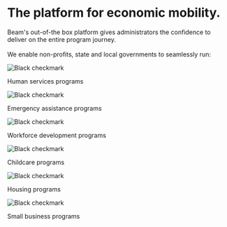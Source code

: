 The platform for economic mobility.
===================================

Beam's out-of-the box platform gives administrators the confidence to deliver on the entire program journey.  
‍  
We enable non-profits, state and local governments to seamlessly run:

![Black checkmark](https://cdn.prod.website-files.com/63112ade7dc51d16a327a7be/632234c5241583a63b9da744_icon-check-small-black-2.svg)

Human services programs

![Black checkmark](https://cdn.prod.website-files.com/63112ade7dc51d16a327a7be/632234c5241583a63b9da744_icon-check-small-black-2.svg)

Emergency assistance programs

![Black checkmark](https://cdn.prod.website-files.com/63112ade7dc51d16a327a7be/632234c5241583a63b9da744_icon-check-small-black-2.svg)

Workforce development programs

![Black checkmark](https://cdn.prod.website-files.com/63112ade7dc51d16a327a7be/632234c5241583a63b9da744_icon-check-small-black-2.svg)

Childcare programs

![Black checkmark](https://cdn.prod.website-files.com/63112ade7dc51d16a327a7be/632234c5241583a63b9da744_icon-check-small-black-2.svg)

Housing programs

![Black checkmark](https://cdn.prod.website-files.com/63112ade7dc51d16a327a7be/632234c5241583a63b9da744_icon-check-small-black-2.svg)

Small business programs